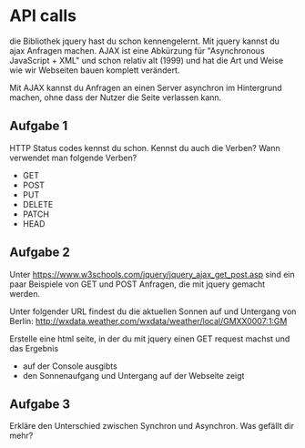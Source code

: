 API calls
=========

die Bibliothek jquery hast du schon kennengelernt. Mit jquery kannst du ajax Anfragen machen. AJAX ist eine Abkürzung für "Asynchronous JavaScript + XML" und schon relativ alt (1999) und hat die Art und Weise wie wir Webseiten bauen komplett verändert. 

Mit AJAX kannst du Anfragen an einen Server asynchron im Hintergrund machen, ohne dass der Nutzer die Seite verlassen kann.


Aufgabe 1
---------

HTTP Status codes kennst du schon. Kennst du auch die Verben? Wann verwendet man folgende Verben?

- GET
- POST
- PUT
- DELETE
- PATCH
- HEAD


Aufgabe 2
-----------

Unter https://www.w3schools.com/jquery/jquery_ajax_get_post.asp sind ein paar Beispiele von GET und POST Anfragen, die mit jquery gemacht werden. 

Unter folgender URL findest du die aktuellen Sonnen auf und Untergang von Berlin: http://wxdata.weather.com/wxdata/weather/local/GMXX0007:1:GM 

Erstelle eine html seite, in der du mit jquery einen GET request machst und das Ergebnis 
- auf der Console ausgibts
- den Sonnenaufgang und Untergang auf der Webseite zeigt


Aufgabe 3
---------

Erkläre den Unterschied zwischen Synchron und Asynchron. Was gefällt dir mehr?